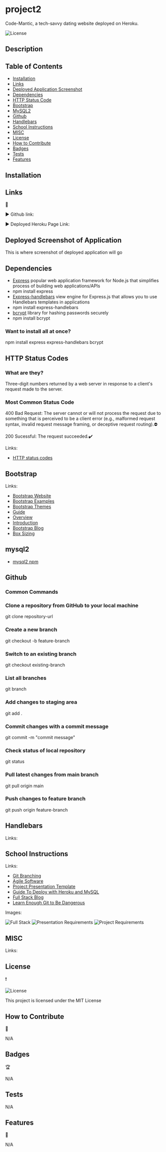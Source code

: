 # project2
Code-Mantic, a tech-savvy dating website deployed on Heroku.

 ![License](https://img.shields.io/badge/license-MIT-blue.svg?style=for-the-badge)

## Description

## Table of Contents

- [Installation](#installation)
- [Links](#links)
- [Deployed Application Screenshot](#deployed-screenshot-of-application)
- [Dependencies](#dependencies)
- [HTTP Status Code](#http-status-codes)
- [Bootstrap](#bootstrap)
- [MySQL2](#mysql2)
- [Github](#github)
- [Handlebars](#handlebars)
- [School Instructions](#school-instructions)
- [MISC](#misc)
- [License](#license)
- [How to Contribute](#how-to-contribute)
- [Badges](#badges)
- [Tests](#tests)
- [Features](#features)

## Installation

## Links

:open_file_folder:

:arrow_forward: Github link:

:arrow_forward: Deployed Heroku Page Link:

## Deployed Screenshot of Application

This is where screenshot of deployed application will go

## Dependencies

- [Express](https://www.npmjs.com/package/express) popular web application framework for Node.js that simplifies process of building web applications/APIs
- npm install express
- [Express-handlebars](https://www.npmjs.com/package/express-handlebars) view engine for Express.js that allows you to use Handlebars templates in applications
- npm install express-handlebars
- [bcrypt](https://www.npmjs.com/package/bcrypt) library for hashing passwords securely
- npm install bcrypt

### Want to install all at once?

npm install express express-handlebars bcrypt

## HTTP Status Codes

### What are they?

Three-digit numbers returned by a web server in response to a client's request made to the server.

### Most Common Status Code

400 Bad Request: The server cannot or will not process the request due to something that is perceived to be a client error (e.g., malformed request syntax, invalid request message framing, or deceptive request routing).:no_entry:

200 Sucessful: The request succeeded.:heavy_check_mark:

Links:

- [HTTP status codes](https://developer.mozilla.org/en-US/docs/Web/HTTP/Status)

## Bootstrap

Links:

- [Bootstrap Website](https://getbootstrap.com/)
- [Bootstrap Examples](https://getbootstrap.com/docs/5.3/examples/)
- [Bootstrap Themes](https://themes.getbootstrap.com/)
- [Guide](https://themes.getbootstrap.com/guide/)
- [Overview](https://getbootstrap.com/docs/4.5/layout/overview/)
- [Introduction](https://getbootstrap.com/docs/4.5/getting-started/introduction/#starter-template)
- [Bootstrap Blog](https://blog.getbootstrap.com/)
- [Box Sizing](https://css-tricks.com/box-sizing/)

## mysql2

- [mysql2 npm](https://www.npmjs.com/package/mysql2)

## Github

### Common Commands

### Clone a repository from GitHub to your local machine

git clone repository-url

### Create a new branch

git checkout -b feature-branch

### Switch to an existing branch

git checkout existing-branch

### List all branches

git branch

### Add changes to staging area

git add .

### Commit changes with a commit message

git commit -m "commit message"

### Check status of local repository

git status

### Pull latest changes from main branch

git pull origin main

### Push changes to feature branch

git push origin feature-branch

## Handlebars

Links:

## School Instructions

Links:

- [Git Branching](https://git-scm.com/book/en/v2/Git-Branching-Branching-Workflows)
- [Agile Software](https://en.wikipedia.org/wiki/Agile_software_development)
- [Project Presentation Template](https://docs.google.com/presentation/d/10QaO9KH8HtUXj__81ve0SZcpO5DbMbqqQr4iPpbwKks/edit#slide=id.p)
- [Guide To Deploy with Heroku and MySQL](https://coding-boot-camp.github.io/full-stack/heroku/deploy-with-heroku-and-mysql)
- [Full Stack Blog](https://coding-boot-camp.github.io/full-stack/)
- [Learn Enough Git to Be Dangerous](https://www.learnenough.com/git-tutorial/getting_started)

Images:

![Full Stack](<images/fullstack project.jpg>)
![Presentation Requirements](<images/presentation requirements.jpg>)
![Project Requirements](images/project-requirements.jpg)

## MISC

Links:

## License

:heavy_exclamation_mark:

 ![License](https://img.shields.io/badge/license-MIT-pink.svg?style=for-the-badge)

 This project is licensed under the MIT License

## How to Contribute

:tada:

N/A

## Badges

:trophy:

N/A

## Tests

N/A

## Features

:sparkler:

N/A